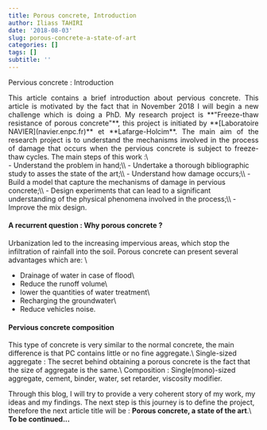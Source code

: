 ```yaml
---
title: Porous concrete, Introduction
author: Iliass TAHIRI
date: '2018-08-03'
slug: porous-concrete-a-state-of-art
categories: []
tags: []
subtitle: ''
---
```


Pervious concrete : Introduction

<!--more-->
<div style="text-align: justify">  
This article contains a brief introduction about pervious concrete. This article is motivated by the fact that in November 2018 I will begin a new challenge which is doing a PhD. My research project is **"Freeze-thaw resistance of porous concrete"**, this project is initiated by **[Laboratoire NAVIER](navier.enpc.fr)** et **Lafarge-Holcim**. The main aim of the research project is to understand the mechanisms involved in the process of damage that occurs when the pervious concrete is subject to freeze-thaw cycles. The main steps of this work :\
</div>
- Understand the problem in hand;\\
- Undertake a thorough bibliographic study to asses the state of the art;\\
- Understand how damage occurs;\\
- Build a model that capture the mechanisms of damage in pervious concrete;\\
- Design experiments that can lead to a significant understanding of the physical phenomena involved in the process;\\
- Improve the mix design.

#### A recurrent question : Why porous concrete ?
<!-- Not as many people think, the permeable concrete is an old civil engineering material. In fact, research on this matter seriously tens of years ago. B -->
Urbanization led to the increasing impervious areas, which stop the infiltration of rainfall into the soil. Porous concrete can present several advantages which are: \

- Drainage of water in case of flood\\
- Reduce the runoff volume\\
- lower the quantities of water treatment\\
- Recharging the groundwater\\
- Reduce vehicles noise.

#### Pervious concrete composition
This type of concrete is very similar to the normal concrete, the main difference is that PC contains little or no fine aggregate.\\
Single-sized aggregate : The secret behind obtaining a porous concrete is the fact that the size of aggregate is the same.\\
Composition : Single(mono)-sized aggregate, cement, binder, water, set retarder, viscosity modifier.

<!--
#### Pervious concrete durability challenges

This very useful material is subject to several durability challenges.
-->

Through this blog, I will try to provide a very coherent story of my work, my ideas and my findings. The next step is this journey is to define the project, therefore the next article title will be : **Porous concrete, a state of the art**.\\
**To be continued...**
